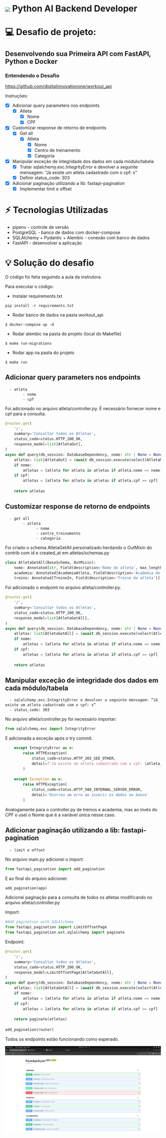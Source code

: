 <h1>
    <a href="https://www.dio.me/">
     <img align="center" width="40px" src="https://hermes.digitalinnovation.one/assets/diome/logo-minimized.png"></a>
    <span> Python AI Backend Developer </span>
</h1>


# :computer: Desafio de projeto: 

## Desenvolvendo sua Primeira API com FastAPI, Python e Docker

### Entendendo o Desafio
 
https://github.com/digitalinnovationone/workout_api 
 
Instruções:
 
- [x] Adicionar query parameters nos endpoints
    - [x] Atleta
        - [x] Nome
        - [x] CPF
- [x] Customizar response de retorno de endpoints
    - [x] Get all
        - [x] Atleta
            - [x] Nome
            - [x] Centro de treinamento
            - [x] Categoria
- [x] Manipular exceção de integridade dos dados em cada módulo/tabela
    - [x] Tratar sqlalchemy.exc.IntegrityError e devolver a seguinte mensagem: “Já existe um atleta cadastrado com o cpf: x”
    - [x] Definir status_code: 303
- [x] Adicionar paginação utilizando a lib: fastapi-pagination
    - [x] Implementar limit e offset

# :zap:  Tecnologias Utilizadas

- pipenv - controle de versão
- PostgreSQL - banco de dados com docker-compose
- SQLAlchemy + Pydantic + Alembic - conexão com banco de dados
- FastAPI - desenvolver a aplicação

# :bulb: Solução do desafio

O código foi feita seguindo a aula da instrutora.

Para executar o código:

- Instalar requirements.txt
```console
pip install -r requirements.txt
```

- Rodar banco de dados na pasta workout_api

```console
$ docker-compose up -d
```

- Rodar alembic na pasta do projeto (local do Makefile)

```console
$ make run-migrations
```

- Rodar app na pasta do projeto

```console
$ make run
```

## Adicionar query parameters nos endpoints

      - atleta
            - nome
            - cpf

Foi adicionado no arquivo atleta/controller.py. É necessário fornecer nome e cpf para a consulta.

```python
@router.get(
    '/',  
    summary='Consultar todos os Atletas',
    status_code=status.HTTP_200_OK,
    response_model=list[AtletaOut],
)
async def query(db_session: DatabaseDependency, nome: str | None = None, cpf: str | None = None) -> list[AtletaOut]:
    atletas: list[AtletaOut] = (await db_session.execute(select(AtletaModel))).scalars().all()
    if nome:
        atletas = [atleta for atleta in atletas if atleta.nome == nome]
    if cpf:
        atletas = [atleta for atleta in atletas if atleta.cpf == cpf]

    return atletas
```

## Customizar response de retorno de endpoints

      - get all
            - atleta
                  - nome
                  - centro_treinamento
                  - categoria

Foi criado o schema AtletaGetAll personalizado herdando o OutMixin do contrib com id e created_at em atletas/schemas.py 

```python
class AtletaGetAll(BaseSchema, OutMixin):
    nome: Annotated[str, Field(description='Nome do atleta', max_length=50)]
    academia: Annotated[AcademiaAtleta, Field(description='Academia do atleta')]
    treino: Annotated[TreinoIn, Field(description='Treino do atleta')]
```

Foi adicionado o endpoint no arquivo atleta/controller.py.

```python
@router.get(
    '/',  
    summary='Consultar todos os Atletas',
    status_code=status.HTTP_200_OK,
    response_model=list[AtletaGetAll],
)
async def query(db_session: DatabaseDependency, nome: str | None = None, cpf: str | None = None) -> list[AtletaOut]:
    atletas: list[AtletaGetAll] = (await db_session.execute(select(AtletaModel))).scalars().all()
    if nome:
        atletas = [atleta for atleta in atletas if atleta.nome == nome]
    if cpf:
        atletas = [atleta for atleta in atletas if atleta.cpf == cpf]

    return atletas
```

## Manipular exceção de integridade dos dados em cada módulo/tabela

      - sqlalchemy.exc.IntegrityError e devolver a seguinte mensagem: “Já existe um atleta cadastrado com o cpf: x”
      - status_code: 303

No arquivo atleta/controller.py foi necessário importar: 

```python
from sqlalchemy.exc import IntegrityError
```

E adicionada a exceção após o try commit. 

```python
    except IntegrityError as e:
        raise HTTPException(
            status_code=status.HTTP_303_SEE_OTHER,
            detail=f'Já existe um atleta cadastrado com o cpf: {atleta_out.cpf}'
        )
    
    except Exception as e:
        raise HTTPException(
            status_code=status.HTTP_500_INTERNAL_SERVER_ERROR, 
            detail='Ocorreu um erro ao inserir os dados no banco'
        )
```
Analogamente para o controller.py de treinos e academia, mas ao invés do CPF o usei o Nome que é a variável única nesse caso. 

## Adicionar paginação utilizando a lib: fastapi-pagination

      - limit e offset

No arquivo main.py adicionei o import:

```python
from fastapi_pagination import add_pagination
```
E ao final do arquivo adicionei:

```python
add_pagination(app)
```

Adicionei paginação para a consulta de todos os atletas modificando no arquivo atleta/controller.py

Import:

```python
#Add pagination with SQLAlchemy
from fastapi_pagination import LimitOffsetPage
from fastapi_pagination.ext.sqlalchemy import paginate
```
Endpoint:

```python
@router.get(
    '/',  
    summary='Consultar todos os Atletas',
    status_code=status.HTTP_200_OK,
    response_model=LimitOffsetPage[AtletaGetAll],
)
async def query(db_session: DatabaseDependency, nome: str | None = None, cpf: str | None = None) -> list[AtletaOut]:
    atletas: list[AtletaGetAll] = (await db_session.execute(select(AtletaModel))).scalars().all()
    if nome:
        atletas = [atleta for atleta in atletas if atleta.nome == nome]
    if cpf:
        atletas = [atleta for atleta in atletas if atleta.cpf == cpf]

    return paginate(atletas)

add_pagination(router)
```

Todos os endpoints estão funcionando como esperado.

<img src="endpoints.png" alt="Endpoints WorkoutApi" >